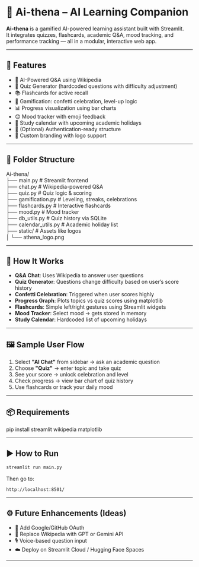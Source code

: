 # 🧠 Ai-thena – AI Learning Companion

**Ai-thena** is a gamified AI-powered learning assistant built with Streamlit.  
It integrates quizzes, flashcards, academic Q&A, mood tracking, and performance tracking — all in a modular, interactive web app.

---

## 🚀 Features

- 💬 AI-Powered Q&A using Wikipedia  
- 📝 Quiz Generator (hardcoded questions with difficulty adjustment)  
- 📚 Flashcards for active recall  
- 🎉 Gamification: confetti celebration, level-up logic  
- 📊 Progress visualization using bar charts  
- 😊 Mood tracker with emoji feedback  
- 📅 Study calendar with upcoming academic holidays  
- 🔐 (Optional) Authentication-ready structure  
- 🎨 Custom branding with logo support  

---

## 🧱 Folder Structure

Ai-thena/  
├── main.py                  # Streamlit frontend  
├── chat.py                  # Wikipedia-powered Q&A  
├── quiz.py                  # Quiz logic & scoring  
├── gamification.py          # Leveling, streaks, celebrations  
├── flashcards.py            # Interactive flashcards  
├── mood.py                  # Mood tracker  
├── db_utils.py              # Quiz history via SQLite  
├── calendar_utils.py        # Academic holiday list  
├── static/                  # Assets like logos  
│   └── athena_logo.png  

---

## 🧠 How It Works

- **Q&A Chat**: Uses Wikipedia to answer user questions  
- **Quiz Generator**: Questions change difficulty based on user’s score history  
- **Confetti Celebration**: Triggered when user scores highly  
- **Progress Graph**: Plots topics vs quiz scores using matplotlib  
- **Flashcards**: Simple left/right gestures using Streamlit widgets  
- **Mood Tracker**: Select mood → gets stored in memory  
- **Study Calendar**: Hardcoded list of upcoming holidays  

---

## 🖼️ Sample User Flow

1. Select **"AI Chat"** from sidebar → ask an academic question  
2. Choose **"Quiz"** → enter topic and take quiz  
3. See your score → unlock celebration and level  
4. Check progress → view bar chart of quiz history  
5. Use flashcards or track your daily mood  

---

## 📦 Requirements

pip install streamlit wikipedia matplotlib

---

## ▶️ How to Run

```bash
streamlit run main.py
```

Then go to:

```
http://localhost:8501/
```

---

## ⚙️ Future Enhancements (Ideas)

- 🔐 Add Google/GitHub OAuth  
- 🧠 Replace Wikipedia with GPT or Gemini API  
- 🎙️ Voice-based question input  
- ☁️ Deploy on Streamlit Cloud / Hugging Face Spaces  

---
